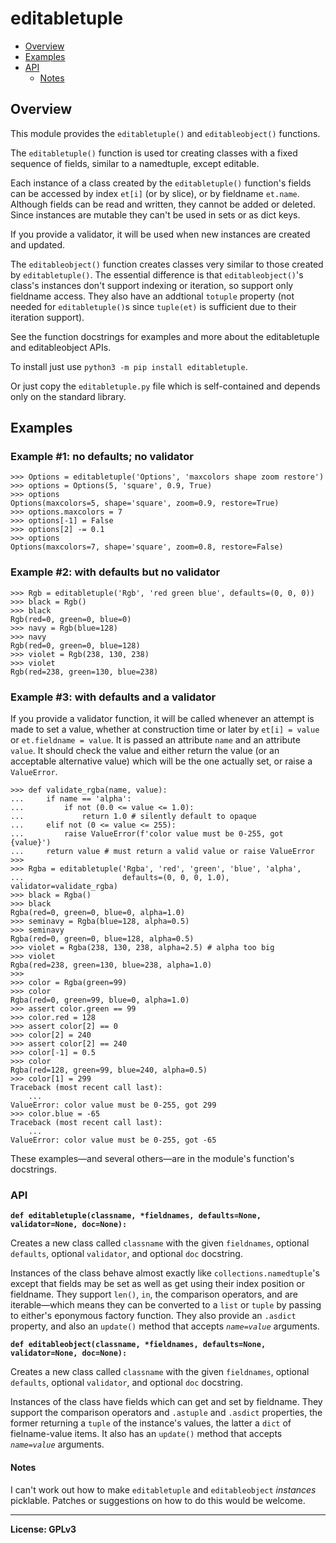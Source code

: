 # editabletuple

- [Overview](#overview)
- [Examples](#examples)
- [API](#api)
    - [Notes](#notes)

## Overview

This module provides the `editabletuple()` and `editableobject()` functions.

The `editabletuple()` function is used tor creating classes with a fixed
sequence of fields, similar to a namedtuple, except editable.

Each instance of a class created by the `editabletuple()` function's fields
can be accessed by index `et[i]` (or by slice), or by fieldname `et.name`.
Although fields can be read and written, they cannot be added or deleted.
Since instances are mutable they can't be used in sets or as dict keys.

If you provide a validator, it will be used when new instances are created
and updated.

The `editableobject()` function creates classes very similar to those
created by `editabletuple()`. The essential difference is that
``editableobject()``'s class's instances don't support indexing or
iteration, so support only fieldname access. They also have an addtional
`totuple` property (not needed for ``editabletuple()``s since `tuple(et)` is
sufficient due to their iteration support).

See the function docstrings for examples and more about the editabletuple
and editableobject APIs.

To install just use `python3 -m pip install editabletuple`.

Or just copy the `editabletuple.py` file which is self-contained and depends
only on the standard library.

## Examples

### Example #1: no defaults; no validator

    >>> Options = editabletuple('Options', 'maxcolors shape zoom restore')
    >>> options = Options(5, 'square', 0.9, True)
    >>> options
    Options(maxcolors=5, shape='square', zoom=0.9, restore=True)
    >>> options.maxcolors = 7
    >>> options[-1] = False
    >>> options[2] -= 0.1
    >>> options
    Options(maxcolors=7, shape='square', zoom=0.8, restore=False)

### Example #2: with defaults but no validator

    >>> Rgb = editabletuple('Rgb', 'red green blue', defaults=(0, 0, 0))
    >>> black = Rgb()
    >>> black
    Rgb(red=0, green=0, blue=0)
    >>> navy = Rgb(blue=128)
    >>> navy
    Rgb(red=0, green=0, blue=128)
    >>> violet = Rgb(238, 130, 238)
    >>> violet
    Rgb(red=238, green=130, blue=238)

### Example #3: with defaults and a validator

If you provide a validator function, it will be called whenever an attempt
is made to set a value, whether at construction time or later by `et[i] =
value` or `et.fieldname = value`. It is passed an attribute `name` and an
attribute `value`. It should check the value and either return the value (or
an acceptable alternative value) which will be the one actually set, or
raise a `ValueError`.

    >>> def validate_rgba(name, value):
    ...     if name == 'alpha':
    ...         if not (0.0 <= value <= 1.0):
    ...             return 1.0 # silently default to opaque
    ...     elif not (0 <= value <= 255):
    ...         raise ValueError(f'color value must be 0-255, got {value}')
    ...     return value # must return a valid value or raise ValueError
    >>>
    >>> Rgba = editabletuple('Rgba', 'red', 'green', 'blue', 'alpha',
    ...                      defaults=(0, 0, 0, 1.0), validator=validate_rgba)
    >>> black = Rgba()
    >>> black
    Rgba(red=0, green=0, blue=0, alpha=1.0)
    >>> seminavy = Rgba(blue=128, alpha=0.5)
    >>> seminavy
    Rgba(red=0, green=0, blue=128, alpha=0.5)
    >>> violet = Rgba(238, 130, 238, alpha=2.5) # alpha too big
    >>> violet
    Rgba(red=238, green=130, blue=238, alpha=1.0)
    >>>
    >>> color = Rgba(green=99)
    >>> color
    Rgba(red=0, green=99, blue=0, alpha=1.0)
    >>> assert color.green == 99
    >>> color.red = 128
    >>> assert color[2] == 0
    >>> color[2] = 240
    >>> assert color[2] == 240
    >>> color[-1] = 0.5
    >>> color
    Rgba(red=128, green=99, blue=240, alpha=0.5)
    >>> color[1] = 299
    Traceback (most recent call last):
        ...
    ValueError: color value must be 0-255, got 299
    >>> color.blue = -65
    Traceback (most recent call last):
        ...
    ValueError: color value must be 0-255, got -65

These examples—and several others—are in the module's function's
docstrings.

### API

**`def editabletuple(classname, *fieldnames, defaults=None, validator=None,
                    doc=None):`**

Creates a new class called `classname` with the given `fieldnames`, optional
``defaults``, optional ``validator``, and optional ``doc`` docstring.

Instances of the class behave almost exactly like
``collections.namedtuple``'s except that fields may be set as well as get
using their index position or fieldname. They support `len()`, `in`, the
comparison operators, and are iterable—which means they can be converted to
a `list` or `tuple` by passing to either's eponymous factory function. They
also provide an `.asdict` property, and also an `update()` method that
accepts _`name=value`_ arguments.

**`def editableobject(classname, *fieldnames, defaults=None, validator=None,
                     doc=None):`**

Creates a new class called `classname` with the given `fieldnames`, optional
``defaults``, optional ``validator``, and optional ``doc`` docstring.

Instances of the class have fields which can get and set by fieldname. They
support the comparison operators and `.astuple` and `.asdict` properties,
the former returning a `tuple` of the instance's values, the latter a `dict`
of fielname-value  items. It also has an `update()` method that accepts
_`name=value`_ arguments.

#### Notes

I can't work out how to make `editabletuple` and `editableobject`
_instances_ picklable. Patches or suggestions on how to do this would be
welcome.

---

**License: GPLv3**
